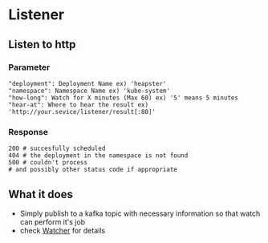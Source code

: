 # Listener

## Listen to http

### Parameter

```
"deployment": Deployment Name ex) 'heapster'
"namespace": Namespace Name ex) 'kube-system'
"how-long": Watch for X minutes (Max 60) ex) '5' means 5 minutes
"hear-at": Where to hear the result ex) 'http://your.sevice/listener/result[:80]'
```

### Response
```
200 # succesfully scheduled
404 # the deployment in the namespace is not found
500 # couldn't process
# and possibly other status code if appropriate
```

## What it does
- Simply publish to a kafka topic with necessary information so that watch can perform it's job
- check [Watcher](../watcher) for details
